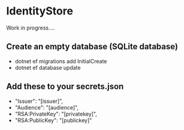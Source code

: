# IdentityStore

Work in progress....


## Create an empty database (SQLite database)

- dotnet ef migrations add InitialCreate
- dotnet ef database update

## Add these to your secrets.json
-  "Issuer": "[issuer]",
-  "Audience": "[audience]",
-  "RSA:PrivateKey": "[privatekey]",
-  "RSA:PublicKey": "[publickey]"
